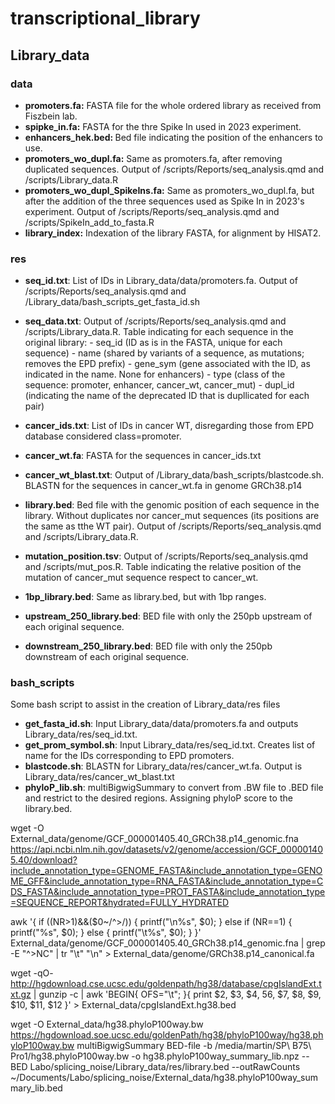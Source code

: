 # transcriptional_library

## Library_data
### data
- <b>promoters.fa:</b> FASTA file for the whole ordered library as received from Fiszbein lab.
- <b>spipke_in.fa:</b> FASTA for the thre Spike In used in 2023 experiment.
- <b>enhancers_hek.bed: </b> Bed file indicating the position of the enhancers to use.
- <b>promoters_wo_dupl.fa:</b> Same as promoters.fa, after removing duplicated sequences. Output of /scripts/Reports/seq_analysis.qmd and /scripts/Library_data.R
- <b>promoters_wo_dupl_SpikeIns.fa:</b> Same as promoters_wo_dupl.fa, but after the addition of the three sequences used as Spike In in 2023's experiment. Output of /scripts/Reports/seq_analysis.qmd and /scripts/SpikeIn_add_to_fasta.R
- <b>library_index:</b> Indexation of the library FASTA, for alignment by HISAT2. 

### res
- <b>seq_id.txt</b>: List of IDs in Library_data/data/promoters.fa. Output of /scripts/Reports/seq_analysis.qmd and /Library_data/bash_scripts_get_fasta_id.sh
- <b>seq_data.txt</b>: Output of /scripts/Reports/seq_analysis.qmd and /scripts/Library_data.R. Table indicating for each sequence in the original library:
      - seq_id (ID as is in the FASTA, unique for each sequence)
      - name (shared by variants of a sequence, as mutations; removes the EPD prefix)
      - gene_sym (gene associated with the ID, as indicated in the name. None for enhancers)
      - type (class of the sequence: promoter, enhancer, cancer_wt, cancer_mut)
      - dupl_id (indicating the name of the deprecated ID that is dupllicated for each pair)
  
- <b>cancer_ids.txt</b>: List of IDs in cancer WT, disregarding those from EPD database considered class=promoter.
- <b>cancer_wt.fa</b>: FASTA for the sequences in cancer_ids.txt
- <b>cancer_wt_blast.txt</b>: Output of /Library_data/bash_scripts/blastcode.sh. BLASTN for the sequences in cancer_wt.fa in genome GRCh38.p14
- <b>library.bed</b>: Bed file with the genomic position of each sequence in the library. Without duplicates nor cancer_mut sequences (its positions are the same as tthe WT pair). Output of /scripts/Reports/seq_analysis.qmd and /scripts/Library_data.R. 
-  <b>mutation_position.tsv</b>: Output of /scripts/Reports/seq_analysis.qmd and /scripts/mut_pos.R. Table indicating the relative position of the mutation of cancer_mut sequence respect to cancer_wt.
-  <b>1bp_library.bed</b>: Same as library.bed, but with 1bp ranges.
-  <b>upstream_250_library.bed</b>: BED file with only the 250pb upstream of each original sequence.
-  <b>downstream_250_library.bed</b>: BED file with only the 250pb downstream of each original sequence.

### bash_scripts
Some bash script to assist in the creation of Library_data/res files
- <b>get_fasta_id.sh</b>: Input Library_data/data/promoters.fa and outputs Library_data/res/seq_id.txt.
- <b> get_prom_symbol.sh</b>: Input Library_data/res/seq_id.txt. Creates list of name for the IDs corresponding to EPD promoters.
- <b>blastcode.sh</b>: BLASTN for Library_data/res/cancer_wt.fa. Output is Library_data/res/cancer_wt_blast.txt
- <b>phyloP_lib.sh</b>: multiBigwigSummary to convert from .BW file to .BED file and restrict to the desired regions. Assigning phyloP score to the library.bed. 


wget -O External_data/genome/GCF_000001405.40_GRCh38.p14_genomic.fna https://api.ncbi.nlm.nih.gov/datasets/v2/genome/accession/GCF_000001405.40/download?include_annotation_type=GENOME_FASTA&include_annotation_type=GENOME_GFF&include_annotation_type=RNA_FASTA&include_annotation_type=CDS_FASTA&include_annotation_type=PROT_FASTA&include_annotation_type=SEQUENCE_REPORT&hydrated=FULLY_HYDRATED 

awk '{ if ((NR>1)&&($0~/^>/)) { printf("\n%s", $0); } else if (NR==1) { printf("%s", $0); } else { printf("\t%s", $0); } }' External_data/genome/GCF_000001405.40_GRCh38.p14_genomic.fna | grep -E "^>NC" | tr "\t" "\n" > External_data/genome/GRCh38.p14_canonical.fa

wget -qO- http://hgdownload.cse.ucsc.edu/goldenpath/hg38/database/cpgIslandExt.txt.gz    | gunzip -c    | awk 'BEGIN{ OFS="\t"; }{ print $2, $3, $4, $5$6, $7, $8, $9, $10, $11, $12 }'   > External_data/cpgIslandExt.hg38.bed

wget -O External_data/hg38.phyloP100way.bw https://hgdownload.soe.ucsc.edu/goldenPath/hg38/phyloP100way/hg38.phyloP100way.bw 
multiBigwigSummary BED-file -b /media/martin/SP\ B75\ Pro1/hg38.phyloP100way.bw -o hg38.phyloP100way_summary_lib.npz --BED Labo/splicing_noise/Library_data/res/library.bed --outRawCounts ~/Documents/Labo/splicing_noise/External_data/hg38.phyloP100way_summary_lib.bed

